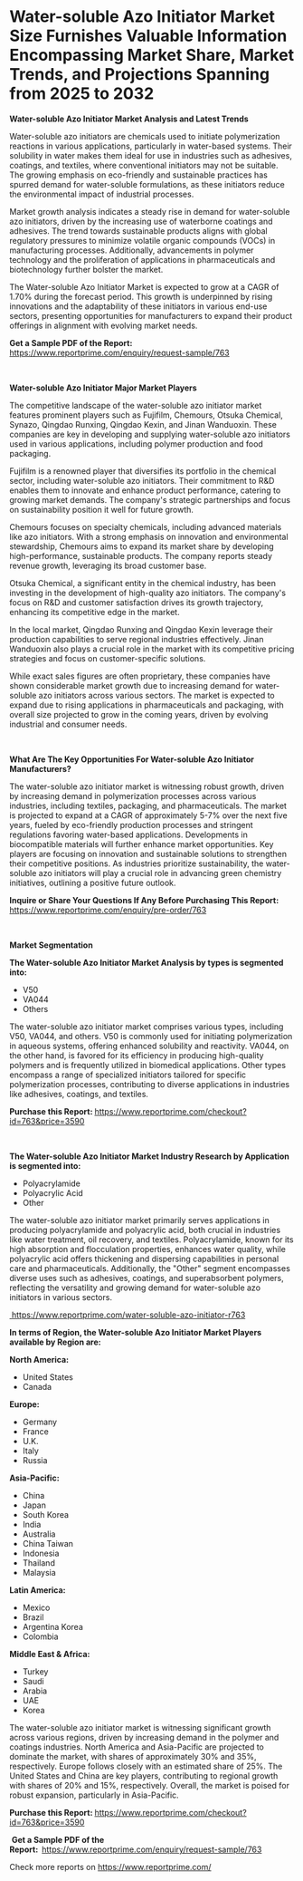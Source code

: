 <p><h1>Water-soluble Azo Initiator Market Size Furnishes Valuable Information Encompassing Market Share, Market Trends, and Projections Spanning from 2025 to 2032</h1></p><p><strong>Water-soluble Azo Initiator Market Analysis and Latest Trends</strong></p>
<p><p>Water-soluble azo initiators are chemicals used to initiate polymerization reactions in various applications, particularly in water-based systems. Their solubility in water makes them ideal for use in industries such as adhesives, coatings, and textiles, where conventional initiators may not be suitable. The growing emphasis on eco-friendly and sustainable practices has spurred demand for water-soluble formulations, as these initiators reduce the environmental impact of industrial processes.</p><p>Market growth analysis indicates a steady rise in demand for water-soluble azo initiators, driven by the increasing use of waterborne coatings and adhesives. The trend towards sustainable products aligns with global regulatory pressures to minimize volatile organic compounds (VOCs) in manufacturing processes. Additionally, advancements in polymer technology and the proliferation of applications in pharmaceuticals and biotechnology further bolster the market. </p><p>The Water-soluble Azo Initiator Market is expected to grow at a CAGR of 1.70% during the forecast period. This growth is underpinned by rising innovations and the adaptability of these initiators in various end-use sectors, presenting opportunities for manufacturers to expand their product offerings in alignment with evolving market needs.</p></p>
<p><strong>Get a Sample PDF of the Report:&nbsp;</strong> <a href="https://www.reportprime.com/enquiry/request-sample/763?utm_campaign=3043&utm_medium=2&utm_source=Github&utm_content=ia&utm_term=18032025&utm_id=water-soluble-azo-initiator">https://www.reportprime.com/enquiry/request-sample/763</a></p>
<p>&nbsp;</p>
<p><strong>Water-soluble Azo Initiator Major Market Players</strong></p>
<p><p>The competitive landscape of the water-soluble azo initiator market features prominent players such as Fujifilm, Chemours, Otsuka Chemical, Synazo, Qingdao Runxing, Qingdao Kexin, and Jinan Wanduoxin. These companies are key in developing and supplying water-soluble azo initiators used in various applications, including polymer production and food packaging.</p><p>Fujifilm is a renowned player that diversifies its portfolio in the chemical sector, including water-soluble azo initiators. Their commitment to R&D enables them to innovate and enhance product performance, catering to growing market demands. The company's strategic partnerships and focus on sustainability position it well for future growth.</p><p>Chemours focuses on specialty chemicals, including advanced materials like azo initiators. With a strong emphasis on innovation and environmental stewardship, Chemours aims to expand its market share by developing high-performance, sustainable products. The company reports steady revenue growth, leveraging its broad customer base.</p><p>Otsuka Chemical, a significant entity in the chemical industry, has been investing in the development of high-quality azo initiators. The company's focus on R&D and customer satisfaction drives its growth trajectory, enhancing its competitive edge in the market.</p><p>In the local market, Qingdao Runxing and Qingdao Kexin leverage their production capabilities to serve regional industries effectively. Jinan Wanduoxin also plays a crucial role in the market with its competitive pricing strategies and focus on customer-specific solutions.</p><p>While exact sales figures are often proprietary, these companies have shown considerable market growth due to increasing demand for water-soluble azo initiators across various sectors. The market is expected to expand due to rising applications in pharmaceuticals and packaging, with overall size projected to grow in the coming years, driven by evolving industrial and consumer needs.</p></p>
<p>&nbsp;</p>
<p><strong>What Are The Key Opportunities For Water-soluble Azo Initiator Manufacturers?</strong></p>
<p><p>The water-soluble azo initiator market is witnessing robust growth, driven by increasing demand in polymerization processes across various industries, including textiles, packaging, and pharmaceuticals. The market is projected to expand at a CAGR of approximately 5-7% over the next five years, fueled by eco-friendly production processes and stringent regulations favoring water-based applications. Developments in biocompatible materials will further enhance market opportunities. Key players are focusing on innovation and sustainable solutions to strengthen their competitive positions. As industries prioritize sustainability, the water-soluble azo initiators will play a crucial role in advancing green chemistry initiatives, outlining a positive future outlook.</p></p>
<p><strong>Inquire or Share Your Questions If Any Before Purchasing This Report:</strong> <a href="https://www.reportprime.com/enquiry/pre-order/763?utm_campaign=3043&utm_medium=2&utm_source=Github&utm_content=ia&utm_term=18032025&utm_id=water-soluble-azo-initiator">https://www.reportprime.com/enquiry/pre-order/763</a></p>
<p>&nbsp;</p>
<p><strong>Market Segmentation</strong></p>
<p><strong>The Water-soluble Azo Initiator Market Analysis by types is segmented into:</strong></p>
<p><ul><li>V50</li><li>VA044</li><li>Others</li></ul></p>
<p><p>The water-soluble azo initiator market comprises various types, including V50, VA044, and others. V50 is commonly used for initiating polymerization in aqueous systems, offering enhanced solubility and reactivity. VA044, on the other hand, is favored for its efficiency in producing high-quality polymers and is frequently utilized in biomedical applications. Other types encompass a range of specialized initiators tailored for specific polymerization processes, contributing to diverse applications in industries like adhesives, coatings, and textiles.</p></p>
<p><strong>Purchase this Report:&nbsp;</strong><a href="https://www.reportprime.com/checkout?id=763&price=3590&utm_campaign=3043&utm_medium=2&utm_source=Github&utm_content=ia&utm_term=18032025&utm_id=water-soluble-azo-initiator">https://www.reportprime.com/checkout?id=763&price=3590</a></p>
<p>&nbsp;</p>
<p><strong>The Water-soluble Azo Initiator Market Industry Research by Application is segmented into:</strong></p>
<p><ul><li>Polyacrylamide</li><li>Polyacrylic Acid</li><li>Other</li></ul></p>
<p><p>The water-soluble azo initiator market primarily serves applications in producing polyacrylamide and polyacrylic acid, both crucial in industries like water treatment, oil recovery, and textiles. Polyacrylamide, known for its high absorption and flocculation properties, enhances water quality, while polyacrylic acid offers thickening and dispersing capabilities in personal care and pharmaceuticals. Additionally, the "Other" segment encompasses diverse uses such as adhesives, coatings, and superabsorbent polymers, reflecting the versatility and growing demand for water-soluble azo initiators in various sectors.</p></p>
<p><a href="https://www.reportprime.com/water-soluble-azo-initiator-r763?utm_campaign=3043&utm_medium=2&utm_source=Github&utm_content=ia&utm_term=18032025&utm_id=water-soluble-azo-initiator">&nbsp;https://www.reportprime.com/water-soluble-azo-initiator-r763</a></p>
<p><strong>In terms of Region, the Water-soluble Azo Initiator Market Players available by Region are:</strong></p>
<p>
    <p> <strong> North America: </strong>
        <ul>
            <li>United States</li>
            <li>Canada</li>
        </ul>
        </p> 
    <p> <strong> Europe: </strong>
        <ul>
            <li>Germany</li>
            <li>France</li>
            <li>U.K.</li>
            <li>Italy</li>
            <li>Russia</li>
        </ul>
        </p> 
    <p> <strong> Asia-Pacific: </strong>
        <ul>
            <li>China</li>
            <li>Japan</li>
            <li>South Korea</li>
            <li>India</li>
            <li>Australia</li>
            <li>China Taiwan</li>
            <li>Indonesia</li>
            <li>Thailand</li>
            <li>Malaysia</li>
        </ul>
        </p> 
    <p> <strong> Latin America: </strong>
        <ul>
            <li>Mexico</li>
            <li>Brazil</li>
            <li>Argentina Korea</li>
            <li>Colombia</li>
        </ul>
        </p> 
    <p> <strong> Middle East & Africa: </strong>
        <ul>
            <li>Turkey</li>
            <li>Saudi</li>
            <li>Arabia</li>
            <li>UAE</li>
            <li>Korea</li>
        </ul>
    </p>
    </p>
<p><p>The water-soluble azo initiator market is witnessing significant growth across various regions, driven by increasing demand in the polymer and coatings industries. North America and Asia-Pacific are projected to dominate the market, with shares of approximately 30% and 35%, respectively. Europe follows closely with an estimated share of 25%. The United States and China are key players, contributing to regional growth with shares of 20% and 15%, respectively. Overall, the market is poised for robust expansion, particularly in Asia-Pacific.</p></p>
<p><strong>Purchase this Report: </strong><a href="https://www.reportprime.com/checkout?id=763&price=3590&utm_campaign=3043&utm_medium=2&utm_source=Github&utm_content=ia&utm_term=18032025&utm_id=water-soluble-azo-initiator">https://www.reportprime.com/checkout?id=763&price=3590</a></p>
<p>&nbsp;<strong>Get a Sample PDF of the Report:&nbsp;&nbsp;</strong><a href="https://www.reportprime.com/enquiry/request-sample/763?utm_campaign=3043&utm_medium=2&utm_source=Github&utm_content=ia&utm_term=18032025&utm_id=water-soluble-azo-initiator">https://www.reportprime.com/enquiry/request-sample/763</a></p>
<p><strong></strong></p>
<p>Check more reports on <a href="https://www.reportprime.com/?utm_campaign=3043&utm_medium=2&utm_source=Github&utm_content=ia&utm_term=18032025&utm_id=water-soluble-azo-initiator">https://www.reportprime.com/</a></p>